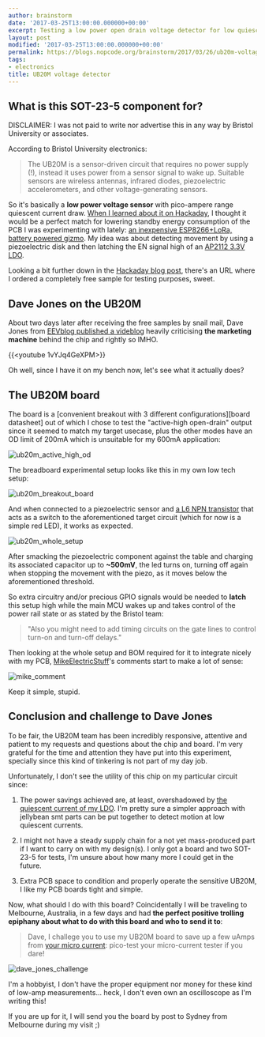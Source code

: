 ```yaml
---
author: brainstorm
date: '2017-03-25T13:00:00.000000+00:00'
excerpt: Testing a low power open drain voltage detector for low quiescent applications
layout: post
modified: '2017-03-25T13:00:00.000000+00:00'
permalink: https://blogs.nopcode.org/brainstorm/2017/03/26/ub20m-voltage-detector
tags:
- electronics
title: UB20M voltage detector
---
```


## What is this SOT-23-5 component for?

DISCLAIMER: I was not paid to write nor advertise this in any way by Bristol University or associates.

According to Bristol University electronics:

>The UB20M is a sensor-driven circuit that requires no power supply (!), instead it
uses power from a sensor signal to wake up. Suitable sensors are wireless
antennas, infrared diodes, piezoelectric accelerometers, and other
voltage-generating sensors.

So it's basically a **low power voltage sensor** with pico-ampere range quiescent current draw. [When I learned about it on Hackaday][hackaday_ub20m], I thought it would be a perfect match for lowering standby energy consumption of the
PCB I was experimenting with lately: [an inexpensive ESP8266+LoRa, battery powered gizmo][ttn_lora_gateway_board]. My idea was about detecting movement by using a piezoelectric disk and then latching the EN signal high of an [AP2112 3.3V LDO][ap2112_ldo].

Looking a bit further down in the [Hackaday blog post][hackaday_ub20m], there's an URL where I ordered a
completely free sample for testing purposes, sweet.

## Dave Jones on the UB20M

About two days later after receiving the free samples by snail mail, Dave Jones
from [EEVblog published a videblog][ub20m_dave_jones_eevblog] heavily criticising **the marketing machine**
behind the chip and rightly so IMHO.

{{<youtube 1vYJq4GeXPM>}}

Oh well, since I have it on my bench now, let's see what it actually does?

## The UB20M board

The board is a [convenient breakout with 3 different configurations][board datasheet] out of which I chose to test the "active-high open-drain" output since it seemed to match my target usecase, plus the other modes have an OD limit of 200mA which is unsuitable for my 600mA application:

![ub20m_active_high_od](https://blogs.nopcode.org/brainstorm/images/2017/03/ub20m_active_high_od.png)

The breadboard experimental setup looks like this in my own low tech setup:

![ub20m_breakout_board](https://blogs.nopcode.org/brainstorm/images/2017/03/ub20m_breakout_board_led.jpg)

And when connected to a piezoelectric sensor and [a L6 NPN transistor][l6_smd_transistor_datasheet] that acts as a switch to the aforementioned target circuit (which for now is a simple red LED), it works as expected.

![ub20m_whole_setup](https://blogs.nopcode.org/brainstorm/images/2017/03/ub20m_breakout_whole_setup.jpg)

After smacking the piezoelectric component against the table and charging its associated capacitor up to **~500mV**, the led turns on, turning off again when stopping the movement with the piezo, as it moves below the aforementioned threshold.

So extra circuitry and/or precious GPIO signals would be needed to **latch** this setup high while the main MCU wakes up and takes control of the power rail state or as stated by the Bristol team:

> "Also you might need to add timing circuits on the gate lines to control turn-on and turn-off delays."

Then looking at the whole setup and BOM required for it to integrate nicely with my PCB, [MikeElectricStuff][MikeElectricStuff]'s comments start to make a lot of sense:

![mike_comment](https://blogs.nopcode.org/brainstorm/images/2017/03/mike_comment.png)

Keep it simple, stupid.

## Conclusion and challenge to Dave Jones

To be fair, the UB20M team has been incredibly responsive, attentive and patient to my requests and questions about the chip and board. I'm very grateful for the time and attention they have put into this experiment, specially since this kind of tinkering is not part of my day job.

Unfortunately, I don't see the utility of this chip on my particular circuit since:

  1. The power savings achieved are, at least, overshadowed by [the quiescent current of my LDO][ap2112_ldo]. I'm pretty sure a simpler approach with jellybean smt parts can be put together to detect motion at low quiescent currents.

  2. I might not have a steady supply chain for a not yet mass-produced part if I want to carry on with my design(s). I only got a board and two SOT-23-5 for tests, I'm unsure about how many more I could get in the future.

  3. Extra PCB space to condition and properly operate the sensitive UB20M, I like my PCB boards tight and simple.

Now, what should I do with this board? Coincidentally I will be traveling to Melbourne, Australia, in a few days and had **the perfect
positive trolling epiphany about what to do with this board and who to send it to**:

> Dave, I challege you to use my UB20M board to save up a few uAmps from [your micro current][ucurrent_gold]: pico-test your micro-current tester if you dare!

![dave_jones_challenge](https://blogs.nopcode.org/brainstorm/images/2017/03/ucurrent_tester.jpg)

I'm a hobbyist, I don't have the proper equipment nor money for these kind of low-amp measurements... heck, I don't even own an oscilloscope as I'm writing this!

If you are up for it, I will send you the board by post to Sydney from Melbourne during my visit ;)


 [ucurrent_gold]: https://www.kickstarter.com/projects/eevblog/current-gold-precision-multimeter-current-adapter
 [ap2112_ldo]:https://www.diodes.com/assets/Datasheets/AP2112.pdf
 [MikeElectricStuff]: https://www.youtube.com/user/mikeselectricstuff
 [l6_smd_transistor_datasheet]: https://www.s-manuals.com/pdf/datasheet/2/s/2sc1623_galaxy.pdf
 [board_datasheet]: https://www.bristol.ac.uk/media-library/sites/engineering/research/eem-group/zero-standby/UB20M_BreakoutBoard_Datasheet_Rev2.pdf
 [ub20m_datasheet]: https://www.bristol.ac.uk/media-library/sites/engineering/research/eem-group/zero-standby/UB20M_Datasheet_Rev.1.3.pdf
 [ub20m]: https://www.bristol.ac.uk/engineering/research/em/research/zero-standby-power/
 [hackaday_ub20m]: https://hackaday.com/2017/01/04/hacked-television-uses-no-power-in-standby-mode/
 [ttn_lora_gateway_board]: https://www.thethingsnetwork.org/community/stockholm/post/first-lora-node-in-sodermalm
 [ub20m_dave_jones_eevblog]: https://www.youtube.com/watch?v=1vYJq4GeXPM
